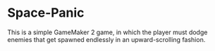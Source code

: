 # Space-Panic
This is a simple GameMaker 2 game, in which the player must dodge enemies that get spawned endlessly in an upward-scrolling fashion.

